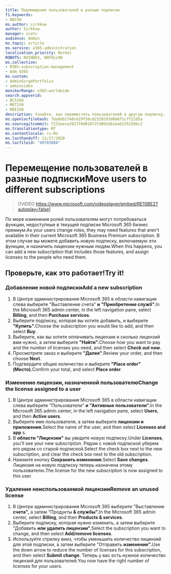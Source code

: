 ```yaml
---
title: Перемещение пользователей в разные подписки
f1.keywords:
- NOCSH
ms.author: sirkkuw
author: Sirkkuw
manager: scotv
audience: Admin
ms.topic: article
ms.service: o365-administration
localization_priority: Normal
ROBOTS: NOINDEX, NOFOLLOW
ms.collection:
- M365-subscription-management
- Adm_O365
ms.custom:
- AdminSurgePortfolio
- adminvideo
monikerRange: o365-worldwide
search.appverid:
- BCS160
- MET150
- MOE150
description: Узнайте, как переместить пользователей в другую подписку.
ms.openlocfilehash: 7da8db17e0cb29f50cd2320293d8b0f1c7f22d5a
ms.sourcegitcommit: f231eece2927f0d01072fd092db1eab15525bbc2
ms.translationtype: MT
ms.contentlocale: ru-RU
ms.lasthandoff: 12/17/2020
ms.locfileid: "49703066"
---
```

# <a name="move-users-to-different-subscriptions"></a><span data-ttu-id="30b01-103">Перемещение пользователей в разные подписки</span><span class="sxs-lookup"><span data-stu-id="30b01-103">Move users to different subscriptions</span></span>

> [!VIDEO https://www.microsoft.com/videoplayer/embed/RE1SBE2?autoplay=false]

<span data-ttu-id="30b01-104">По мере изменения ролей пользователям могут потребоваться функции, недоступные в текущей подписке Microsoft 365 бизнес премиум.</span><span class="sxs-lookup"><span data-stu-id="30b01-104">As your users change roles, they may need features that aren't available in their current Microsoft 365 Business Premium subscription.</span></span> <span data-ttu-id="30b01-105">В этом случае вы можете добавить новую подписку, включаемую эти функции, и назначить лицензии нужным людям.</span><span class="sxs-lookup"><span data-stu-id="30b01-105">When this happens, you can add a new subscription that includes those features, and assign licenses to the people who need them.</span></span>

## <a name="try-it"></a><span data-ttu-id="30b01-106">Проверьте, как это работает!</span><span class="sxs-lookup"><span data-stu-id="30b01-106">Try it!</span></span>

### <a name="add-a-new-subscription"></a><span data-ttu-id="30b01-107">Добавление новой подписки</span><span class="sxs-lookup"><span data-stu-id="30b01-107">Add a new subscription</span></span>

1. <span data-ttu-id="30b01-108">В Центре администрирования Microsoft 365 в области навигации слева выберите "Выставление счета" **и** **"Приобретение служб".**</span><span class="sxs-lookup"><span data-stu-id="30b01-108">In the Microsoft 365 admin center, in the left navigation pane, select **Billing**, and then **Purchase services**.</span></span>
1. <span data-ttu-id="30b01-109">Выберите подписку, которая вы хотите добавить, и выберите **"Купить".**</span><span class="sxs-lookup"><span data-stu-id="30b01-109">Choose the subscription you would like to add, and then select **Buy**.</span></span>
1. <span data-ttu-id="30b01-110">Выберите, как вы хотите оплачивать лицензии и сколько лицензий вам нужно, а затем выберите **"Найти".**</span><span class="sxs-lookup"><span data-stu-id="30b01-110">Choose how you want to pay and the number of licenses you need, and then select **Check out now**.</span></span>
1. <span data-ttu-id="30b01-111">Просмотрите заказ и выберите **"Далее".**</span><span class="sxs-lookup"><span data-stu-id="30b01-111">Review your order, and then choose **Next**.</span></span>
1. <span data-ttu-id="30b01-112">Подтвердите общее количество и выберите **"Place order" (Место).**</span><span class="sxs-lookup"><span data-stu-id="30b01-112">Confirm your total, and select **Place order**.</span></span>

### <a name="change-the-license-assigned-to-a-user"></a><span data-ttu-id="30b01-113">Изменение лицензии, назначенной пользователю</span><span class="sxs-lookup"><span data-stu-id="30b01-113">Change the license assigned to a user</span></span>

1. <span data-ttu-id="30b01-114">В Центре администрирования Microsoft 365 в области навигации слева выберите "Пользователи" **и** **"Активные пользователи".**</span><span class="sxs-lookup"><span data-stu-id="30b01-114">In the Microsoft 365 admin center, in the left navigation pane, select **Users**, and then **Active users**.</span></span>
1. <span data-ttu-id="30b01-115">Выберите имя пользователя, а затем выберите **лицензии и приложения.**</span><span class="sxs-lookup"><span data-stu-id="30b01-115">Select the name of the user, and then select **Licenses and app** s.</span></span>
1. <span data-ttu-id="30b01-116">В **области "Лицензии"** вы увидите новую подписку.</span><span class="sxs-lookup"><span data-stu-id="30b01-116">Under **Licenses**, you'll see your new subscription.</span></span> <span data-ttu-id="30b01-117">Рядом с новой подпиской уберем его рядом со старой подпиской.</span><span class="sxs-lookup"><span data-stu-id="30b01-117">Select the check box next to the new subscription, and clear the check box next to the old subscription.</span></span>
1. <span data-ttu-id="30b01-118">Нажмите кнопку **Сохранить изменения**.</span><span class="sxs-lookup"><span data-stu-id="30b01-118">Select **Save changes**.</span></span> <span data-ttu-id="30b01-119">Лицензия на новую подписку теперь назначена этому пользователю.</span><span class="sxs-lookup"><span data-stu-id="30b01-119">The license for the new subscription is now assigned to this user.</span></span>

### <a name="remove-an-unused-license"></a><span data-ttu-id="30b01-120">Удаление неиспользоваемой лицензии</span><span class="sxs-lookup"><span data-stu-id="30b01-120">Remove an unused license</span></span>

1. <span data-ttu-id="30b01-121">В Центре администрирования Microsoft 365 выберите "Выставление **счета",** а затем "Продукты **& службы".**</span><span class="sxs-lookup"><span data-stu-id="30b01-121">In the Microsoft 365 admin center, select **Billing**, and then **Products & services**.</span></span>
1. <span data-ttu-id="30b01-122">Выберите подписку, которая нужно изменить, а затем выберите "Добавить **или удалить лицензии".**</span><span class="sxs-lookup"><span data-stu-id="30b01-122">Select the subscription you want to change, and then select **Add/remove licenses**.</span></span>
1. <span data-ttu-id="30b01-123">Используйте стрелку вниз, чтобы уменьшить количество лицензий для этой подписки, а затем выберите "Отправить **изменение".**</span><span class="sxs-lookup"><span data-stu-id="30b01-123">Use the down arrow to reduce the number of licenses for this subscription, and then select **Submit change**.</span></span> <span data-ttu-id="30b01-124">Теперь у вас есть нужное количество лицензий для пользователей.</span><span class="sxs-lookup"><span data-stu-id="30b01-124">You now have the right number of licenses for your users.</span></span>